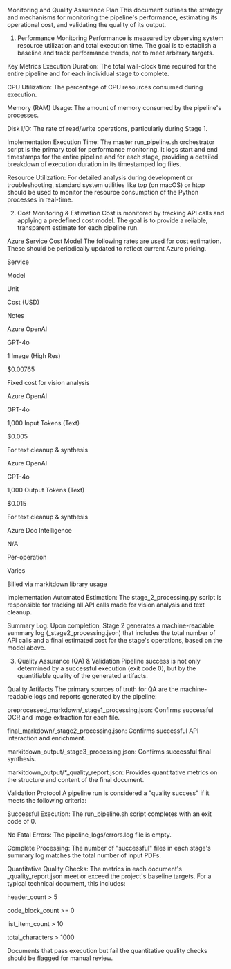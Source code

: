 Monitoring and Quality Assurance Plan
This document outlines the strategy and mechanisms for monitoring the pipeline's performance, estimating its operational cost, and validating the quality of its output.

1. Performance Monitoring
Performance is measured by observing system resource utilization and total execution time. The goal is to establish a baseline and track performance trends, not to meet arbitrary targets.

Key Metrics
Execution Duration: The total wall-clock time required for the entire pipeline and for each individual stage to complete.

CPU Utilization: The percentage of CPU resources consumed during execution.

Memory (RAM) Usage: The amount of memory consumed by the pipeline's processes.

Disk I/O: The rate of read/write operations, particularly during Stage 1.

Implementation
Execution Time: The master run_pipeline.sh orchestrator script is the primary tool for performance monitoring. It logs start and end timestamps for the entire pipeline and for each stage, providing a detailed breakdown of execution duration in its timestamped log files.

Resource Utilization: For detailed analysis during development or troubleshooting, standard system utilities like top (on macOS) or htop should be used to monitor the resource consumption of the Python processes in real-time.

2. Cost Monitoring & Estimation
Cost is monitored by tracking API calls and applying a predefined cost model. The goal is to provide a reliable, transparent estimate for each pipeline run.

Azure Service Cost Model
The following rates are used for cost estimation. These should be periodically updated to reflect current Azure pricing.

Service

Model

Unit

Cost (USD)

Notes

Azure OpenAI

GPT-4o

1 Image (High Res)

$0.00765

Fixed cost for vision analysis

Azure OpenAI

GPT-4o

1,000 Input Tokens (Text)

$0.005

For text cleanup & synthesis

Azure OpenAI

GPT-4o

1,000 Output Tokens (Text)

$0.015

For text cleanup & synthesis

Azure Doc Intelligence

N/A

Per-operation

Varies

Billed via markitdown library usage

Implementation
Automated Estimation: The stage_2_processing.py script is responsible for tracking all API calls made for vision analysis and text cleanup.

Summary Log: Upon completion, Stage 2 generates a machine-readable summary log (_stage2_processing.json) that includes the total number of API calls and a final estimated cost for the stage's operations, based on the model above.

3. Quality Assurance (QA) & Validation
Pipeline success is not only determined by a successful execution (exit code 0), but by the quantifiable quality of the generated artifacts.

Quality Artifacts
The primary sources of truth for QA are the machine-readable logs and reports generated by the pipeline:

preprocessed_markdown/_stage1_processing.json: Confirms successful OCR and image extraction for each file.

final_markdown/_stage2_processing.json: Confirms successful API interaction and enrichment.

markitdown_output/_stage3_processing.json: Confirms successful final synthesis.

markitdown_output/*_quality_report.json: Provides quantitative metrics on the structure and content of the final document.

Validation Protocol
A pipeline run is considered a "quality success" if it meets the following criteria:

Successful Execution: The run_pipeline.sh script completes with an exit code of 0.

No Fatal Errors: The pipeline_logs/errors.log file is empty.

Complete Processing: The number of "successful" files in each stage's summary log matches the total number of input PDFs.

Quantitative Quality Checks: The metrics in each document's _quality_report.json meet or exceed the project's baseline targets. For a typical technical document, this includes:

header_count > 5

code_block_count >= 0

list_item_count > 10

total_characters > 1000

Documents that pass execution but fail the quantitative quality checks should be flagged for manual review.
